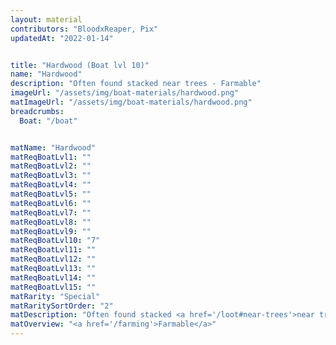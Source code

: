 ```yaml
---
layout: material
contributors: "BloodxReaper, Pix"
updatedAt: "2022-01-14"


title: "Hardwood (Boat lvl 10)"
name: "Hardwood"
description: "Often found stacked near trees - Farmable"
imageUrl: "/assets/img/boat-materials/hardwood.png"
matImageUrl: "/assets/img/boat-materials/hardwood.png"
breadcrumbs:
  Boat: "/boat"


matName: "Hardwood"
matReqBoatLvl1: ""
matReqBoatLvl2: ""
matReqBoatLvl3: ""
matReqBoatLvl4: ""
matReqBoatLvl5: ""
matReqBoatLvl6: ""
matReqBoatLvl7: ""
matReqBoatLvl8: ""
matReqBoatLvl9: ""
matReqBoatLvl10: "7"
matReqBoatLvl11: ""
matReqBoatLvl12: ""
matReqBoatLvl13: ""
matReqBoatLvl14: ""
matReqBoatLvl15: ""
matRarity: "Special"
matRaritySortOrder: "2"
matDescription: "Often found stacked <a href='/loot#near-trees'>near trees</a>"
matOverview: "<a href='/farming'>Farmable</a>"
---
```



